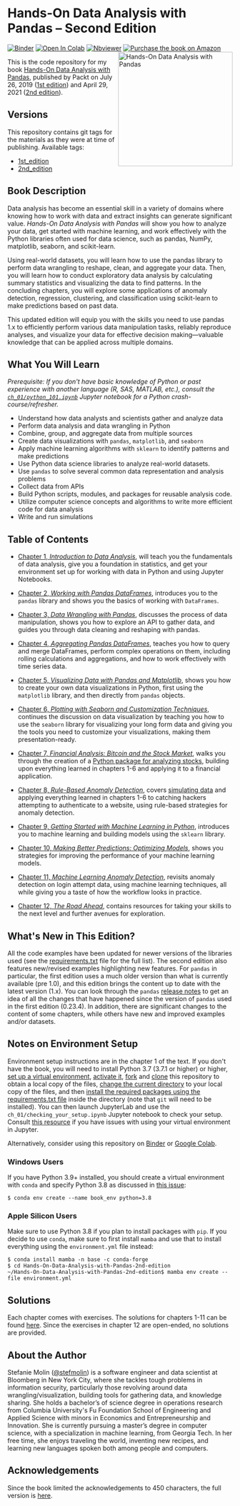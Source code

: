 # Hands-On Data Analysis with Pandas &ndash; Second Edition
[![Binder](https://mybinder.org/badge_logo.svg)](https://mybinder.org/v2/gh/stefmolin/Hands-On-Data-Analysis-with-Pandas-2nd-edition/master?urlpath=lab) [![Open In Colab](https://colab.research.google.com/assets/colab-badge.svg)](https://colab.research.google.com/github/stefmolin/Hands-On-Data-Analysis-with-Pandas-2nd-edition/blob/master) [![Nbviewer](https://img.shields.io/badge/render-nbviewer-lightgrey?logo=jupyter)](https://nbviewer.jupyter.org/github/stefmolin/Hands-On-Data-Analysis-with-Pandas-2nd-edition/tree/master/) [![Purchase the book on Amazon](https://img.shields.io/badge/Amazon-purchase-orange?logo=amazon&logoColor=orange)](https://www.amazon.com/Hands-Data-Analysis-Pandas-visualization/dp/1800563450)
<a href="https://www.amazon.com/Hands-Data-Analysis-Pandas-visualization/dp/1800563450"><img src="_img/cover.PNG" alt="Hands-On Data Analysis with Pandas" height="256px" align="right"></a>

This is the code repository for my book [Hands-On Data Analysis with Pandas](https://www.amazon.com/Hands-Data-Analysis-Pandas-visualization/dp/1800563450), published by Packt on July 26, 2019 ([1st edition](https://www.amazon.com/Hands-Data-Analysis-Pandas-visualization/dp/1789615321)) and April 29, 2021 ([2nd edition](https://www.amazon.com/Hands-Data-Analysis-Pandas-visualization/dp/1800563450)).

## Versions
This repository contains git tags for the materials as they were at time of publishing. Available tags:

- [1st_edition](../../tree/1st_edition)
- [2nd_edition](../../tree/2nd_edition)

## Book Description
Data analysis has become an essential skill in a variety of domains where knowing how to work with data and extract insights can generate significant value. *Hands-On Data Analysis with Pandas* will show you how to analyze your data, get started with machine learning, and work effectively with the Python libraries often used for data science, such as pandas, NumPy, matplotlib, seaborn, and scikit-learn.

Using real-world datasets, you will learn how to use the pandas library to perform data wrangling to reshape, clean, and aggregate your data. Then, you will learn how to conduct exploratory data analysis by calculating summary statistics and visualizing the data to find patterns. In the concluding chapters, you will explore some applications of anomaly detection, regression, clustering, and classification using scikit-learn to make predictions based on past data.

This updated edition will equip you with the skills you need to use pandas 1.x to efficiently perform various data manipulation tasks, reliably reproduce analyses, and visualize your data for effective decision making—valuable knowledge that can be applied across multiple domains.

## What You Will Learn
*Prerequisite: If you don't have basic knowledge of Python or past experience with another language (R, SAS, MATLAB, etc.), consult the [`ch_01/python_101.ipynb`](./ch_01/python_101.ipynb) Jupyter notebook for a Python crash-course/refresher.*
- Understand how data analysts and scientists gather and analyze data
- Perform data analysis and data wrangling in Python
- Combine, group, and aggregate data from multiple sources
- Create data visualizations with `pandas`, `matplotlib`, and `seaborn`
- Apply machine learning algorithms with `sklearn` to identify patterns and make predictions
- Use Python data science libraries to analyze real-world datasets.
- Use `pandas` to solve several common data representation and analysis problems
- Collect data from APIs
- Build Python scripts, modules, and packages for reusable analysis code.
- Utilize computer science concepts and algorithms to write more efficient code for data analysis
- Write and run simulations

## Table of Contents
- [Chapter 1, *Introduction to Data Analysis*](./ch_01), will teach you the fundamentals of data analysis, give you a foundation in statistics, and get your environment set up for working with data in Python and using Jupyter Notebooks.

- [Chapter 2, *Working with Pandas DataFrames*](./ch_02), introduces you to the `pandas` library and shows you the basics of working with `DataFrames`.

- [Chapter 3, *Data Wrangling with Pandas*](./ch_03), discusses the process of data manipulation, shows you how to explore an API to gather data, and guides you through data cleaning and reshaping with pandas.

- [Chapter 4, *Aggregating Pandas DataFrames*](./ch_04), teaches you how to query and merge DataFrames, perform complex operations on them, including rolling calculations and aggregations, and how to work effectively with time series data.

- [Chapter 5, *Visualizing Data with Pandas and Matplotlib*](./ch_05), shows you how to create your own data visualizations in Python, first using the `matplotlib` library, and then directly from `pandas` objects.

- [Chapter 6, *Plotting with Seaborn and Customization Techniques*](./ch_06), continues the discussion on data visualization by teaching you how to use the `seaborn` library for visualizing your long form data and giving you the tools you need to customize your visualizations, making them presentation-ready.

- [Chapter 7, *Financial Analysis: Bitcoin and the Stock Market*](./ch_07), walks you through the creation of a [Python package for analyzing stocks](https://github.com/stefmolin/stock-analysis), building upon everything learned in chapters 1-6 and applying it to a financial application.

- [Chapter 8, *Rule-Based Anomaly Detection*](./ch_08), covers [simulating data](https://github.com/stefmolin/login-attempt-simulator) and applying everything learned in chapters 1-6 to catching hackers attempting to authenticate to a website, using rule-based strategies for anomaly detection.

- [Chapter 9, *Getting Started with Machine Learning in Python*](./ch_09), introduces you to machine learning and building models using the `sklearn` library.

- [Chapter 10, *Making Better Predictions: Optimizing Models*](./ch_10), shows you strategies for improving the performance of your machine learning models.

- [Chapter 11, *Machine Learning Anomaly Detection*](./ch_11), revisits anomaly detection on login attempt data, using machine learning techniques, all while giving you a taste of how the workflow looks in practice.

- [Chapter 12, *The Road Ahead*](./ch_12), contains resources for taking your skills to the next level and further avenues for exploration.

## What's New in This Edition?
All the code examples have been updated for newer versions of the libraries used (see the [requirements.txt](./requirements.txt) file for the full list). The second edition also features new/revised examples highlighting new features. For `pandas` in particular, the first edition uses a much older version than what is currently available (pre 1.0), and this edition brings the content up to date with the latest version (1.x). You can look through the `pandas` [release notes](https://pandas.pydata.org/docs/whatsnew/index.html) to get an idea of all the changes that have happened since the version of `pandas` used in the first edition (0.23.4). In addition, there are significant changes to the content of some chapters, while others have new and improved examples and/or datasets.

## Notes on Environment Setup
Environment setup instructions are in the chapter 1 of the text. If you don't have the book, you will need to install Python 3.7 (3.7.1 or higher) or higher, [set up a virtual environment](https://packaging.python.org/guides/installing-using-pip-and-virtual-environments/#creating-a-virtual-environment), [activate it](https://packaging.python.org/guides/installing-using-pip-and-virtual-environments/#activating-a-virtual-environment), [fork](https://docs.github.com/en/get-started/quickstart/fork-a-repo) and [clone](https://docs.github.com/en/get-started/quickstart/fork-a-repo#cloning-your-forked-repository) this repository to obtain a local copy of the files, [change the current directory](https://alligator.io/workflow/command-line-basics-changing-directories/) to your local copy of the files, and then [install the required packages using the requirements.txt file](https://packaging.python.org/guides/installing-using-pip-and-virtual-environments/#using-requirements-files) inside the directory (note that `git` will need to be installed). You can then launch JupyterLab and use the `ch_01/checking_your_setup.ipynb` Jupyter notebook to check your setup. Consult [this resource](https://anbasile.github.io/programming/2017/06/25/jupyter-venv/) if you have issues with using your virtual environment in Jupyter.

Alternatively, consider using this repository on [Binder](https://mybinder.org/v2/gh/stefmolin/Hands-On-Data-Analysis-with-Pandas-2nd-edition/master) or [Google Colab](https://colab.research.google.com/github/stefmolin/Hands-On-Data-Analysis-with-Pandas-2nd-edition/blob/master).

### Windows Users
If you have Python 3.9+ installed, you should create a virtual environment with `conda` and specify Python 3.8 as discussed in [this issue](https://github.com/stefmolin/Hands-On-Data-Analysis-with-Pandas-2nd-edition/issues/2):

```shell
$ conda env create --name book_env python=3.8
```

### Apple Silicon Users
Make sure to use Python 3.8 if you plan to install packages with `pip`. If you decide to use `conda`, make sure to first install `mamba` and use that to install everything using the `environment.yml` file instead:

```shell
$ conda install mamba -n base -c conda-forge
$ cd Hands-On-Data-Analysis-with-Pandas-2nd-edition
~/Hands-On-Data-Analysis-with-Pandas-2nd-edition$ mamba env create --file environment.yml
```

## Solutions
Each chapter comes with exercises. The solutions for chapters 1-11 can be found [here](./solutions). Since the exercises in chapter 12 are open-ended, no solutions are provided.

## About the Author
Stefanie Molin ([@stefmolin](https://github.com/stefmolin)) is a software engineer and data scientist at Bloomberg in New York City, where she tackles tough problems in information security, particularly those revolving around data wrangling/visualization, building tools for gathering data, and knowledge sharing. She holds a bachelor’s of science degree in operations research from Columbia University's Fu Foundation School of Engineering and Applied Science with minors in Economics and Entrepreneurship and Innovation. She is currently pursuing a master’s degree in computer science, with a specialization in machine learning, from Georgia Tech. In her free time, she enjoys traveling the world, inventing new recipes, and learning new languages spoken both among people and computers.

## Acknowledgements
Since the book limited the acknowledgements to 450 characters, the full version is [here](./acknowledgements.md).
